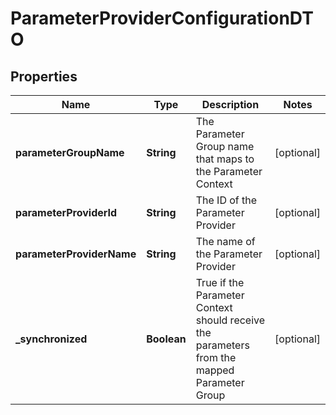 # ParameterProviderConfigurationDTO

## Properties
Name | Type | Description | Notes
------------ | ------------- | ------------- | -------------
**parameterGroupName** | **String** | The Parameter Group name that maps to the Parameter Context |  [optional]
**parameterProviderId** | **String** | The ID of the Parameter Provider |  [optional]
**parameterProviderName** | **String** | The name of the Parameter Provider |  [optional]
**_synchronized** | **Boolean** | True if the Parameter Context should receive the parameters from the mapped Parameter Group |  [optional]
